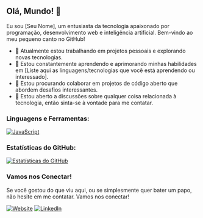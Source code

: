 ## Olá, Mundo! 👋

Eu sou [Seu Nome], um entusiasta da tecnologia apaixonado por programação, desenvolvimento web e inteligência artificial. Bem-vindo ao meu pequeno canto no GitHub!

- 🔭 Atualmente estou trabalhando em projetos pessoais e explorando novas tecnologias.
- 🌱 Estou constantemente aprendendo e aprimorando minhas habilidades em [Liste aqui as linguagens/tecnologias que você está aprendendo ou interessado].
- 👯 Estou procurando colaborar em projetos de código aberto que abordem desafios interessantes.
- 💬 Estou aberto a discussões sobre qualquer coisa relacionada à tecnologia, então sinta-se à vontade para me contatar.

### Linguagens e Ferramentas:
[![JavaScript](https://img.shields.io/badge/JavaScript-%E2%9D%A4-yellow)](https://www.javascript.com/)

### Estatísticas do GitHub:
[![Estatísticas do GitHub](https://github-readme-stats.vercel.app/api?username=seuusername&show_icons=true&theme=radical)](https://github.com/seuusername)

### Vamos nos Conectar!
Se você gostou do que viu aqui, ou se simplesmente quer bater um papo, não hesite em me contatar. Vamos nos conectar!

[![Website](https://img.shields.io/badge/Website-Seu%20Site%20Pessoal-brightgreen)](https://www.seusite.com)
[![LinkedIn](https://img.shields.io/badge/LinkedIn-Seu%20Perfil%20no%20LinkedIn-blue)](https://www.linkedin.com/in/seulinkedin)
